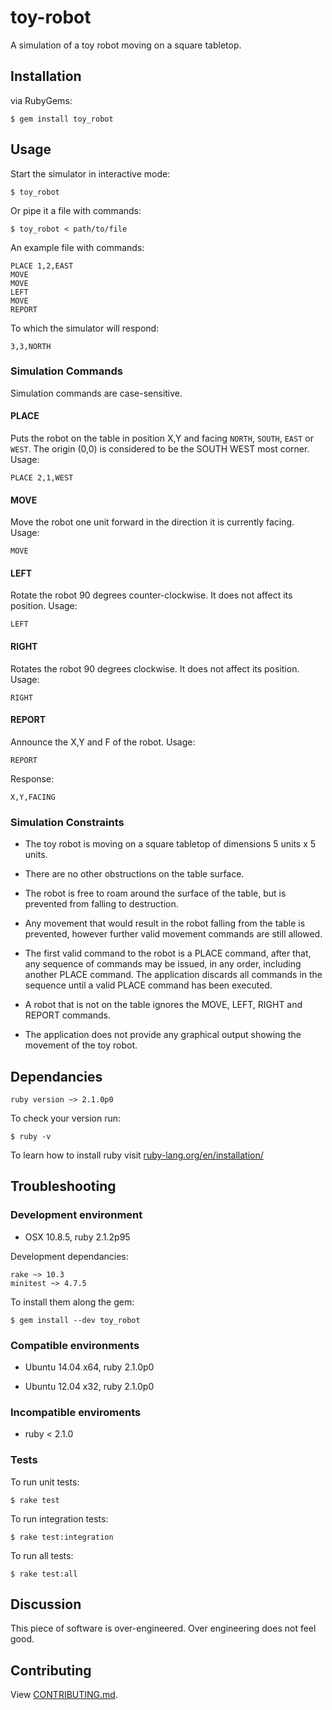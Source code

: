 toy-robot
===================

A simulation of a toy robot moving on a square tabletop.


## Installation

via RubyGems:

    $ gem install toy_robot


## Usage

Start the simulator in interactive mode:

    $ toy_robot

Or pipe it a file with commands:

    $ toy_robot < path/to/file

An example file with commands:

    PLACE 1,2,EAST
    MOVE
    MOVE
    LEFT
    MOVE
    REPORT

To which the simulator will respond:

    3,3,NORTH

### Simulation Commands

Simulation commands are case-sensitive.

#### PLACE

Puts the robot on the table in position X,Y and facing `NORTH`, `SOUTH`, `EAST` or `WEST`. The origin (0,0) is considered to be the SOUTH WEST most corner. Usage: 

    PLACE 2,1,WEST

#### MOVE

Move the robot one unit forward in the direction it is currently facing. Usage:

    MOVE

#### LEFT

Rotate the robot 90 degrees counter-clockwise. It does not affect its position. Usage:

    LEFT

#### RIGHT

Rotates the robot 90 degrees clockwise. It does not affect its position. Usage:

    RIGHT

#### REPORT

Announce the X,Y and F of the robot. Usage:

    REPORT

Response:

    X,Y,FACING

### Simulation Constraints

* The toy robot is moving on a square tabletop of dimensions 5 units x 5 units.

* There are no other obstructions on the table surface.

* The robot is free to roam around the surface of the table, but is prevented from falling to destruction.

* Any movement that would result in the robot falling from the table is prevented, however further valid movement commands are still allowed.

* The first valid command to the robot is a PLACE command, after that, any sequence of commands may be issued, in any order, including another PLACE command. The application discards all commands in the sequence until a valid PLACE command has been executed.

* A robot that is not on the table ignores the MOVE, LEFT, RIGHT and REPORT commands.

* The application does not provide any graphical output showing the movement of the toy robot.


## Dependancies

    ruby version ~> 2.1.0p0

To check your version run:

    $ ruby -v

To learn how to install ruby visit [ruby-lang.org/en/installation/](https://www.ruby-lang.org/en/installation/)


## Troubleshooting

### Development environment

 * OSX 10.8.5, ruby 2.1.2p95

Development dependancies:

    rake ~> 10.3
    minitest ~> 4.7.5

To install them along the gem:

    $ gem install --dev toy_robot

### Compatible environments

* Ubuntu 14.04 x64, ruby 2.1.0p0

* Ubuntu 12.04 x32, ruby 2.1.0p0

### Incompatible enviroments

* ruby < 2.1.0

### Tests

To run unit tests:

    $ rake test

To run integration tests:

    $ rake test:integration

To run all tests:

    $ rake test:all

## Discussion

This piece of software is over-engineered. Over engineering does not feel good.

## Contributing

View [CONTRIBUTING.md](https://github.com/matiasanaya/toy-robot-simulator/blob/master/CONTRIBUTING.md).